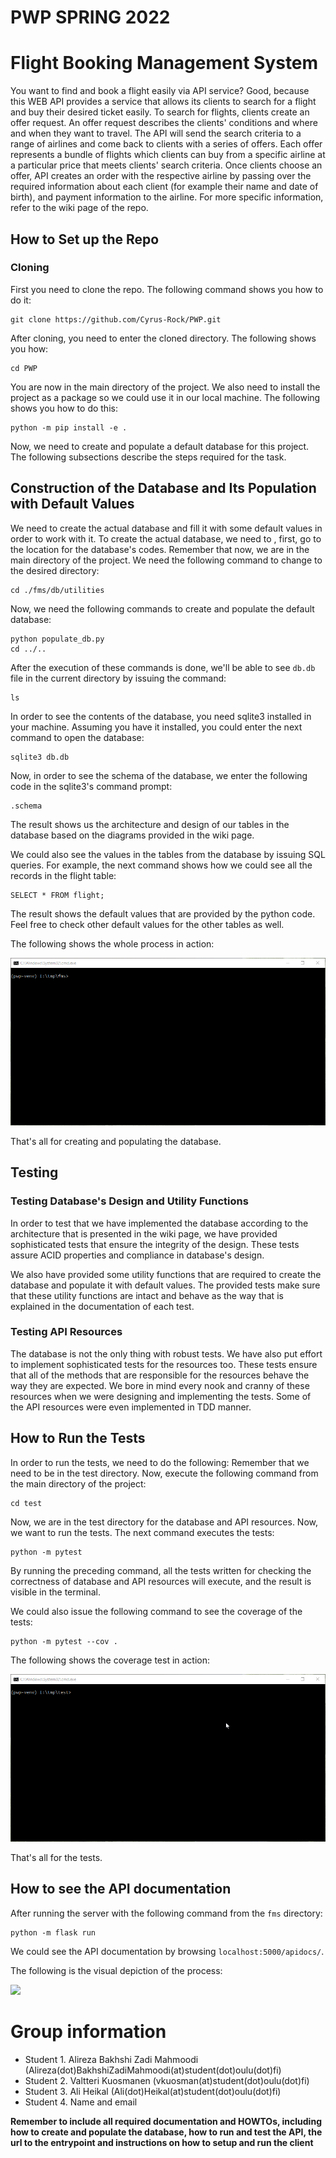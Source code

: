 # PWP SPRING 2022

# Flight Booking Management System
You want to find and book a flight easily via API service? Good, because this WEB API provides a service that allows its clients to search for a flight and buy their desired ticket easily. To search for flights, clients create an offer request. An offer request describes the clients' conditions and where and when they want to travel. The API will send the search criteria to a range of airlines and come back to clients with a series of offers. Each offer represents a bundle of flights which clients can buy from a specific airline at a particular price that meets clients' search criteria. Once clients choose an offer, API creates an order with the respective airline by passing over the required information about each client (for example their name and date of birth), and payment information to the airline. For more specific information, refer to the wiki page of the repo.

## How to Set up the Repo

### Cloning
First you need to clone the repo. The following command shows you how to do it:
```
git clone https://github.com/Cyrus-Rock/PWP.git
```
After cloning, you need to enter the cloned directory. The following shows you how:
```
cd PWP
```

You are now in the main directory of the project. We also need to install the project as a package so we could use it in our local machine. The following shows you how to do this:

```
python -m pip install -e .
```

Now, we need to create and populate a default database for this project. The following subsections describe the steps required for the task.

## Construction of the Database and Its Population with Default Values
We need to create the actual database and fill it with some default values in order to work with it. To create the actual database, we need to , first, go to the location for the database's codes. Remember that now, we are in the main directory of the project. We need the following command to change to the desired directory:
```
cd ./fms/db/utilities
```

Now, we need the following commands to create and populate the default database:
```
python populate_db.py
cd ../..
```

After the execution of these commands is done, we'll be able to see `db.db` file in the current directory by issuing the command:

```
ls
```

In order to see the contents of the database, you need sqlite3 installed in your machine. Assuming you have it installed, you could enter the next command to open the database:

```
sqlite3 db.db
```

Now, in order to see the schema of the database, we enter the following code in the sqlite3's command prompt:

```
.schema
```

The result shows us the architecture and design of our tables in the database based on the diagrams provided in the wiki page.

We could also see the values in the tables from the database by issuing SQL queries. For example, the next command shows how we could see all the records in the flight table:

```
SELECT * FROM flight;
```

The result shows the default values that are provided by the python code. Feel free to check other default values for the other tables as well.

The following shows the whole process in action:

![](demonstration_gifs/db_pop.gif)

That's all for creating and populating the database.

## Testing

### Testing Database's Design and Utility Functions
In order to test that we have implemented the database according to the architecture that is presented in the wiki page, we have provided sophisticated tests that ensure the integrity of the design. These tests assure ACID properties and compliance in database's design.

We also have provided some utility functions that are required to create the database and populate it with default values. The provided tests make sure that these utility functions are intact and behave as the way that is explained in the documentation of each test.

### Testing API Resources
The database is not the only thing with robust tests. We have also put effort to implement sophisticated tests for the resources too. These tests ensure that all of the methods that are responsible for the resources behave the way they are expected. We bore in mind every nook and cranny of these resources when we were designing and implementing the tests. Some of the API resources were even implemented in TDD manner.


## How to Run the Tests
In order to run the tests, we need to do the following:
Remember that we need to be in the test directory. Now, execute the following command from the main directory of the project:

```
cd test
```

Now, we are in the test directory for the database and API resources. Now, we want to run the tests. The next command executes the tests:

```
python -m pytest
```

By running the preceding command, all the tests written for checking the correctness of database and API resources will execute, and the result is visible in the terminal.

We could also issue the following command to see the coverage of the tests:

```
python -m pytest --cov .
```

The following shows the coverage test in action:

![](demonstration_gifs/test_cov.gif)

That's all for the tests.

## How to see the API documentation
After running the server with the following command from the `fms` directory:
```
python -m flask run
```
We could see the API documentation by browsing `localhost:5000/apidocs/`.

The following is the visual depiction of the process:

![](demonstration_gifs/apidocs.gif)

# Group information
* Student 1. Alireza Bakhshi Zadi Mahmoodi (Alireza(dot)BakhshiZadiMahmoodi(at)student(dot)oulu(dot)fi)
* Student 2. Valtteri Kuosmanen (vkuosman(at)student(dot)oulu(dot)fi)
* Student 3. Ali Heikal (Ali(dot)Heikal(at)student(dot)oulu(dot)fi)
* Student 4. Name and email 

__Remember to include all required documentation and HOWTOs, including how to create and populate the database, how to run and test the API, the url to the entrypoint and instructions on how to setup and run the client__


